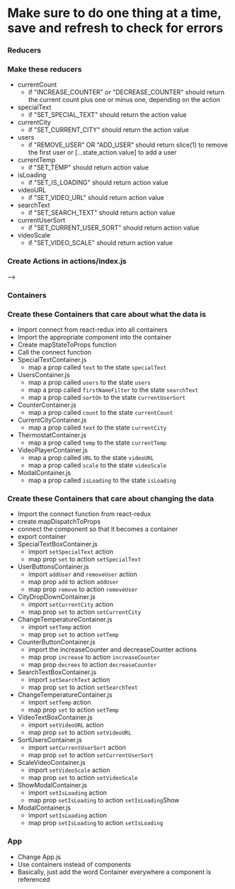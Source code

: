 # Make sure to do one thing at a time, save and refresh to check for errors

###  Reducers
  <!-- * Create Reducers in reducers/index.js
  * Look at state.js and create a reducer for each piece of state -->
  <!-- * Remember reducers take 2 parameters: `state`, and `action` -->
  <!-- * Remember to give state a default value appropriate for what type it is in the reducer. Number, string, array, object -->
  <!-- * Remember to return state if the reducer doesn't care about the action
  * You will need to decide which reducer cares about which action type
  * Combine reducers and export -->

### Make these reducers
  * currentCount
    * if "INCREASE_COUNTER" or "DECREASE_COUNTER" should return the current count plus one or minus one, depending on the action
  * specialText
    * if "SET_SPECIAL_TEXT" should return the action value
  * currentCity
    * if "SET_CURRENT_CITY" should return the action value
  * users
    * if "REMOVE_USER" OR "ADD_USER" should return slice(1) to remove the first user or [...state,action.value] to add a user
  * currentTemp
    * if "SET_TEMP" should return action value
  * isLoading
    * if "SET_IS_LOADING" should return action value  
  * videoURL
    * if "SET_VIDEO_URL" should return action value
  * searchText
    * if "SET_SEARCH_TEXT" should return action value
  * currentUserSort
    * if "SET_CURRENT_USER_SORT" should return action value
  * videoScale
    * if "SET_VIDEO_SCALE" should return action value
### Create Actions in actions/index.js
  <!-- * increaseCounter()
    * type = "INCREASE_COUNTER"
  * decreaseCounter()
    * type = "DECREASE_COUNTER"
  * setSpecialText(text)
    * type = "SET_SPECIAL_TEXT"
    * value = text
  * removeUser()
    * type = "REMOVE_USER"
  * addUser(user)
    * type = "ADD_USER"
    <!-- * value = user -->
  <!-- * setSearchText(text)
    * type = "SET_SEARCH_TEXT"
    * value = text
  * setIsLoading(isLoading)
    * type = "SET_IS_LOADING"
    * value = isLoading
  * setTemp(temp)
    * type = "SET_TEMP"
    * value = temp
  * setCurrentCity(city)
    * type = "SET_CURRENT_CITY"
    * value = city
  * setVideoURL(URL)
    * type = "SET_VIDEO_URL"
    * value = URL
  * setCurrentUserSort(sort)
    * type = "SET_CURRENT_USER_SORT"
    * value = sort
  * setVideoScale(scale)
    * type = "SET_VIDEO_SCALE"
    * value = scale --> -->
<!-- ### Create Store
  * Create a store.js file -->
  <!-- * Import state from state.js
  * import createStore from redux -->
  <!-- * import reducers from reducers -->
  <!-- * create the store
  * export the store -->

<!-- ### Provide store to components -->
  <!-- * In index.js
  * Import Provider from react-redux
  * Import store from store.js -->
  <!-- * Use Provider component to wrap App -->
  <!-- * Make sure there is no whitespace between Provider and App -->
  <!-- * Give Provider a prop “store” and the value of the store -->


### Containers
  <!-- * We need to leave the components alone and create containers
  * In the container folder, create a container file for each component i.e. SpecialTextContainer.js
  * Import the appropriate component into the container file -->
  <!-- * This is where the connect function and the actions should be imported
  * This is where mapStateToProps and mapDispatchToProps should be
  * This is where you should do the connecting
  * Export the container -->



### Create these Containers that care about what the data is
  * Import connect from react-redux into all containers
  * Import the appropriate component into the container
  * Create mapStateToProps function
  * Call the connect function
  * SpecialTextContainer.js
    * map a prop called `text` to the state `specialText`
  * UsersContainer.js
    * map a prop called `users` to the state `users`
    * map a prop called `firstNameFilter` to the state `searchText`
    * map a prop called `sortOn` to the state `currentUserSort`
  * CounterContainer.js
    * map a prop called `count` to the state `currentCount`
  * CurrentCityContainer.js
    * map a prop called `text` to the state `currentCity`
  * ThermostatContainer.js
    * map a prop called `temp` to the state `currentTemp`
  * VideoPlayerContainer.js
    * map a prop called `URL` to the state `videoURL`
    * map a prop called `scale` to the state `videoScale`
  * ModalContainer.js
    * map a prop called `isLoading` to the state `isLoading`

### Create these Containers that care about changing the data
  * Import the connect function from react-redux
  * create mapDispatchToProps
  * connect the component so that it becomes a container
  * export container
  * SpecialTextBoxContainer.js
    * import `setSpecialText` action
    * map prop `set` to action `setSpecialText`
  * UserButtonsContainer.js
    * import `addUser` and `removeUser` action
    * map prop `add` to action `addUser`
    * map prop `remove` to action `removeUser`
  * CityDropDownContainer.js
    * import `setCurrentCity` action
    * map prop `set` to action `setCurrentCity`
  * ChangeTemperatureContainer.js
    * import `setTemp` action
    * map prop `set` to action `setTemp`
  * CounterButtonContainer.js
    * import the increaseCounter and decreaseCounter actions
    * map prop `increase` to action `increaseCounter`
    * map prop `decrees` to action `decreaseCounter`
  * SearchTextBoxContainer.js
    * import `setSearchText` action
    * map prop `set` to action `setSearchText`
  * ChangeTemperatureContainer.js
    * import `setTemp` action
    * map prop `set` to action `setTemp`
  * VideoTextBoxContainer.js
    * import `setVideoURL` action
    * map prop `set` to action `setVideoURL`
  * SortUsersContainer.js
    * import `setCurrentUserSort` action
    * map prop `set` to action `setCurrentUserSort`
  * ScaleVideoContainer.js
    * import `setVideoScale` action
    * map prop `set` to action `setVideoScale`
  * ShowModalContainer.js
    * import `setIsLoading` action
    * map prop `setIsLoading` to action `setIsLoading`Show
  * ModalContainer.js
    * import `setIsLoading` action
    * map prop `setIsLoading` to action `setIsLoading`

### App
  * Change App.js
  * Use containers instead of components
  * Basically, just add the word Container everywhere a component is referenced
